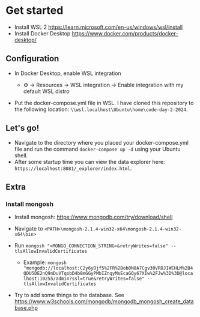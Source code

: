 # Get started

- Install WSL 2 https://learn.microsoft.com/en-us/windows/wsl/install
- Install Docker Desktop https://www.docker.com/products/docker-desktop/

## Configuration

- In Docker Desktop, enable WSL integration

  - ⚙️ → Resources → WSL integration → Enable integration with my default WSL distro

- Put the docker-compose.yml file in WSL. I have cloned this repository to the following location: `\\wsl.localhost\Ubuntu\home\code-day-2-2024`.

## Let's go!

- Navigate to the directory where you placed your docker-compose.yml file and run the command `docker-compose up -d` using your Ubuntu shell.
- After some startup time you can view the data explorer here: `https://localhost:8081/_explorer/index.html`.

## Extra

### Install mongosh

- Install mongosh: https://www.mongodb.com/try/download/shell
- Navigate to `<PATH>\mongosh-2.1.4-win32-x64\mongosh-2.1.4-win32-x64\bin>`
- Run `mongosh "<MONGO_CONNECTION_STRING>&retryWrites=false" --tlsAllowInvalidCertificates`

  - Example: `mongosh "mongodb://localhost:C2y6yDjf5%2FR%2Bob0N8A7Cgv30VRDJIWEHLM%2B4QDU5DE2nQ9nDuVTqobD4b8mGGyPMbIZnqyMsEcaGQy67XIw%2FJw%3D%3D@localhost:10255/admin?ssl=true&retryWrites=false" --tlsAllowInvalidCertificates`

- Try to add some things to the database. See https://www.w3schools.com/mongodb/mongodb_mongosh_create_database.php
